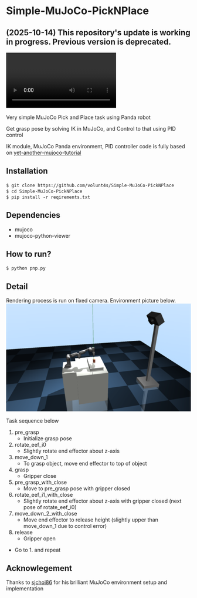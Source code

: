 # Simple-MuJoCo-PickNPlace

## (2025-10-14) This repository's update is working in progress. Previous version is deprecated.

![](img/pickandplace.mov)

Very simple MuJoCo Pick and Place task using Panda robot

Get grasp pose by solving IK in MuJoCo, and Control to that using PID control

IK module, MuJoCo Panda environment, PID controller code is fully based on [yet-another-mujoco-tutorial](https://github.com/sjchoi86/yet-another-mujoco-tutorial)

## Installation
```
$ git clone https://github.com/volunt4s/Simple-MuJoCo-PickNPlace
$ cd Simple-MuJoCo-PickNPlace
$ pip install -r reqirements.txt
```

## Dependencies
- mujoco
- mujoco-python-viewer

## How to run?
```
$ python pnp.py
```

## Detail
Rendering process is run on fixed camera. Environment picture below.
![](img/env.png)

Task sequence below

1. pre_grasp
     - Initialize grasp pose
2. rotate_eef_i0
     - Slightly rotate end effector about z-axis
3. move_down_1
     - To grasp object, move end effector to top of object
4. grasp
     - Gripper close
5. pre_grasp_with_close
     - Move to pre_grasp pose with gripper closed
6. rotate_eef_i1_with_close
     - Slightly rotate end effector about z-axis with gripper closed (next pose of rotate_eef_i0)
7. move_down_2_with_close
     - Move end effector to release height (slightly upper than move_down_1 due to control error)
8. release
     - Gripper open 
- Go to 1. and repeat

## Acknowlegement
Thanks to [sjchoi86](https://github.com/sjchoi86) for his brilliant MuJoCo environment setup and implementation